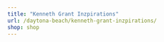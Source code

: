 ```yaml
---
title: "Kenneth Grant Inzpirations"
url: /daytona-beach/kenneth-grant-inzpirations/
shop: shop
---
```

